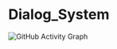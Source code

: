 # Dialog_System

![GitHub Activity Graph](https://github-readme-activity-graph.vercel.app/graph?username=JarrettGilp&theme=github)
